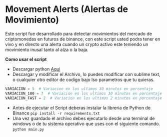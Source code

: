 # Movement Alerts (Alertas de Movimiento)

Este script fue desarrollado para detectar movimientos del mercado de criptomonedas en futuros de binance, con este script usted podra tener en vivo y en directo una alerta cuando un crypto activo este teniendo un movimiento inusal tanto al alza o la baja.

**Como usar el script**

- Descargar python [Aqui](https://www.python.org/ "Aqui")
- Descargar y modificar el Archivo, lo puedes modificar con sublime text, o cualquier otro editor de codigo bajo lso parametros que tu quieras.

```python
VARIACION = 5  # Variacion en los ultimos 30 minutos en porcentaje
VARIACION_100 = 7  # Variacion en los ultimos 30 minutos en porcentaje si tiene menos de 100k de volumen
VARIACION_FAST = 2  # Variacion en los ultimos 2 minutos en porcentaje
```

- Antes de ejecutar el Script deberas instalar la libreria de Python de Binance `pip install -r requirements.txt`
- Una vez guardado el archivo debes ejecutarlo desde una terminal de windows o de tu sistema operativo que uses con el siguiente comando.
  `python main.py`
